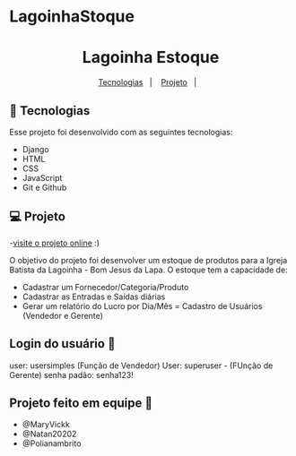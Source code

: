 # LagoinhaStoque
<h1 align="center"> Lagoinha Estoque </h1>
<p align="center">
  <a href="#-tecnologias">Tecnologias</a>&nbsp;&nbsp;&nbsp;|&nbsp;&nbsp;&nbsp;
  <a href="#-projeto">Projeto</a>&nbsp;&nbsp;&nbsp;|&nbsp;&nbsp;&nbsp;
</p>

## 🚀 Tecnologias

Esse projeto foi desenvolvido com as seguintes tecnologias:

- Django
- HTML
- CSS
- JavaScript
- Git e Github

## 💻 Projeto

-[visite o projeto online](https://iaraf.pythonanywhere.com/) :)

O objetivo do projeto foi desenvolver um estoque de produtos para a Igreja Batista da Lagoinha - Bom Jesus da Lapa. O estoque tem a capacidade de:

- Cadastrar um Fornecedor/Categoria/Produto
- Cadastrar as Entradas e Saídas diárias
- Gerar um relatório do Lucro por Dia/Mês
= Cadastro de Usuários (Vendedor e Gerente)

## Login do usuário 🧑
user: usersimples (Função de Vendedor)
User: superuser - (FUnção de Gerente)
senha padão:
senha123!

## Projeto feito em equipe 🙏
- @MaryVickk
- @Natan20202
- @Polianambrito
